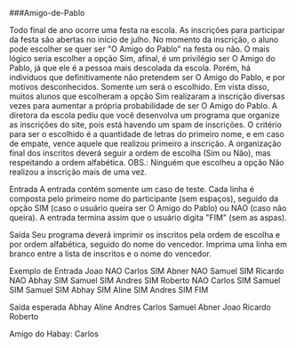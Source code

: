 ###Amigo-de-Pablo


Todo final de ano ocorre uma festa na escola. As inscrições para participar da festa são abertas no início de julho. 
No momento da inscrição, o aluno pode escolher se quer ser "O Amigo do Pablo" na festa ou não. O mais lógico seria escolher a opção 
Sim, afinal, é um privilégio ser O Amigo do Pablo, já que ele é a pessoa mais descolada da escola. Porém, há indivíduos que definitivamente 
não pretendem ser O Amigo do Pablo, e por motivos desconhecidos.
Somente um será o escolhido. Em vista disso, muitos alunos que escolheram a opção Sim realizaram a inscrição diversas vezes para aumentar 
a própria probabilidade de ser O Amigo do Pablo. A diretora da escola pediu que você desenvolva um programa que organize as inscrições do site, 
pois está havendo um spam de inscrições. O critério para ser o escolhido é a quantidade de letras do primeiro nome, e em caso de empate, vence 
aquele que realizou primeiro a inscrição. A organização final dos inscritos deverá seguir a ordem de escolha (Sim ou Não), mas respeitando a ordem alfabética.
OBS.: Ninguém que escolheu a opção Não realizou a inscrição mais de uma vez.

Entrada 
A entrada contém somente um caso de teste. Cada linha é composta pelo primeiro nome do participante (sem espaços), seguido da opção SIM 
(caso o usuário queira ser O Amigo do Pablo) ou NAO (caso não queira). A entrada termina assim que o usuário digita "FIM" (sem as aspas).

Saída 
Seu programa deverá imprimir os inscritos pela ordem de escolha e por ordem alfabética, seguido do nome do vencedor. Imprima uma 
linha em branco entre a lista de inscritos e o nome do vencedor.

Exemplo de Entrada 
Joao NAO 
Carlos SIM 
Abner NAO 
Samuel SIM 
Ricardo NAO 
Abhay SIM 
Samuel SIM 
Andres SIM 
Roberto NAO 
Carlos SIM 
Samuel SIM 
Samuel SIM 
Abhay SIM 
Aline SIM 
Andres SIM
FIM

Saída esperada 
Abhay 
Aline 
Andres 
Carlos 
Samuel 
Abner 
Joao 
Ricardo 
Roberto

Amigo do Habay: Carlos
